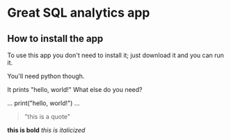# Great SQL analytics app

## How to install the app

To use this app you don't need to install it; just download it and you can run it.

You'll need python though.

It prints "hello, world!" What else do you need?

...
print("hello, world!")
...

> "this is a quote"

**this is bold**
_this is italicized_

